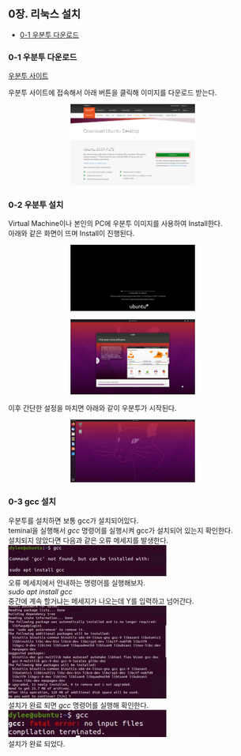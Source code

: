  ## 0장. **리눅스 설치**

  * [0-1 우분투 다운로드](#0-1-우분투-다운로드)

### 0-1 우분투 다운로드
[우분투 사이트](https://ubuntu.com/download/desktop)

우분투 사이트에 접속해서 아래 버튼을 클릭해 이미지를 다운로드 받는다.

<p align="center"><img src="/image/0.Install_Linux/ubuntu.jpg" width="50%"></p>

### 0-2 우분투 설치
Virtual Machine이나 본인의 PC에 우분투 이미지를 사용하여 Install한다.  
아래와 같은 화면이 뜨며 Install이 진행된다.
<p align="center"><img src="/image/0.Install_Linux/install_1.jpg" width="50%"></p>
<p align="center"><img src="/image/0.Install_Linux/install_2.jpg" width="50%"></p>

이후 간단한 설정을 마치면 아래와 같이 우분투가 시작된다.
<p align="center"><img src="/image/0.Install_Linux/install_3.jpg" width="50%"></p>

### 0-3 gcc 설치
우분투를 설치하면 보통 gcc가 설치되어있다.  
teminal을 실행해서 *gcc* 명령어를 실행시켜 gcc가 설치되어 있는지 확인한다.  
설치되지 않았다면 다음과 같은 오류 메세지를 발생한다.  
![gcc error](../image/0.Install_Linux/gcc_error.jpg)  
오류 메세지에서 안내하는 명령어를 실행해보자.  
*sudo apt install gcc*  
중간에 계속 할거냐는 메세지가 나오는데 Y를 입력하고 넘어간다.  
![gcc install](../image/0.Install_Linux/gcc_install.jpg)  
설치가 완료 되면 *gcc* 명령어를 실행해 확인한다.  
![gcc install done](../image/0.Install_Linux/gcc_install_done.jpg)  
설치가 완료 되었다.